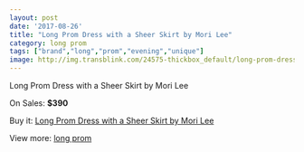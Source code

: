 ```yaml
---
layout: post
date: '2017-08-26'
title: "Long Prom Dress with a Sheer Skirt by Mori Lee"
category: long prom
tags: ["brand","long","prom","evening","unique"]
image: http://img.transblink.com/24575-thickbox_default/long-prom-dress-with-a-sheer-skirt-by-mori-lee.jpg
---
```

Long Prom Dress with a Sheer Skirt by Mori Lee

On Sales: **$390**
<a href="https://www.transblink.com/en/long-prom/7761-long-prom-dress-with-a-sheer-skirt-by-mori-lee.html"><amp-img layout="responsive" width="600" height="600" src="//img.transblink.com/24575-thickbox_default/long-prom-dress-with-a-sheer-skirt-by-mori-lee.jpg" alt="Long Prom Dress with a Sheer Skirt by Mori Lee 0" /></a>
<a href="https://www.transblink.com/en/long-prom/7761-long-prom-dress-with-a-sheer-skirt-by-mori-lee.html"><amp-img layout="responsive" width="600" height="600" src="//img.transblink.com/24579-thickbox_default/long-prom-dress-with-a-sheer-skirt-by-mori-lee.jpg" alt="Long Prom Dress with a Sheer Skirt by Mori Lee 1" /></a>
<a href="https://www.transblink.com/en/long-prom/7761-long-prom-dress-with-a-sheer-skirt-by-mori-lee.html"><amp-img layout="responsive" width="600" height="600" src="//img.transblink.com/24578-thickbox_default/long-prom-dress-with-a-sheer-skirt-by-mori-lee.jpg" alt="Long Prom Dress with a Sheer Skirt by Mori Lee 2" /></a>
<a href="https://www.transblink.com/en/long-prom/7761-long-prom-dress-with-a-sheer-skirt-by-mori-lee.html"><amp-img layout="responsive" width="600" height="600" src="//img.transblink.com/24577-thickbox_default/long-prom-dress-with-a-sheer-skirt-by-mori-lee.jpg" alt="Long Prom Dress with a Sheer Skirt by Mori Lee 3" /></a>
<a href="https://www.transblink.com/en/long-prom/7761-long-prom-dress-with-a-sheer-skirt-by-mori-lee.html"><amp-img layout="responsive" width="600" height="600" src="//img.transblink.com/24576-thickbox_default/long-prom-dress-with-a-sheer-skirt-by-mori-lee.jpg" alt="Long Prom Dress with a Sheer Skirt by Mori Lee 4" /></a>

Buy it: [Long Prom Dress with a Sheer Skirt by Mori Lee](https://www.transblink.com/en/long-prom/7761-long-prom-dress-with-a-sheer-skirt-by-mori-lee.html "Long Prom Dress with a Sheer Skirt by Mori Lee")

View more: [long prom](https://www.transblink.com/en/58-long-prom "long prom")
